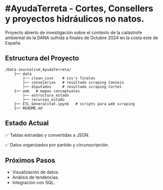 # #AyudaTerreta - Cortes, Consellers y proyectos hidráulicos no natos.

Proyecto abierto de investigación sobre el contexto de la catástrofe ambiental de la DANA sufrida a finales de Octubre 2024 en la costa este de España.



## Estructura del Proyecto
```
/Data-Journalism_AyudaTerreta/
    ├── data
        ├── clean_csvs    # csv's finales
        ├── consejerias   # resultado scraping Consejo
        ├── diputados     # resultado scraping Cortes
    ├── web   # mapas conceptuales
        ├── estructura_estado
        ├── recursos_estado
    ├── ETL_Generalitat.ipynb   # scripts para web scraping
    ├── README.md
```

## Estado Actual
✅ Tablas extraídas y convertidas a JSON.

✅ Datos organizados por partido y circunscripción.

## Próximos Pasos
- Visualización de datos.
- Análisis de tendencias.
- Integración con SQL.

